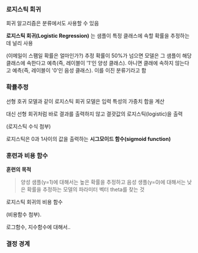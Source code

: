 ### 로지스틱 회귀

회귀 알고리즘은 분류에서도 사용할 수 있음

**로지스틱 회귀(Logistic Regression)** 는 샘플이 특정 클래스에 속할 확률을 추정하는데 널리 사용

(이메일이 스팸일 확률은 얼마인가?) 추정 확률이 50%가 넘으면 모델은 그 샘플이 해당 클래스에 속한다고 예측(즉, 레이블이 '1'인 양성 클래스). 아니면 클래에 속하지 않는다고 예측(즉, 레이블이 '0'인 음성 클래스). 이를 이진 분류기라고 함



### 확률추정

선형 호귀 모델과 같이 로지스틱 회귀 모델은 입력 특성의 가중치 합을 계산

대신 선형 회귀처럼 바로 결과를 출력하지 않고 결괏값의 로지스틱(logistic)을 출력

(로지스틱 수식 첨부)

로지스틱은 0과 1사이의 값을 출력하는 **시그모이드 함수(sigmoid function)**





### 훈련과 비용 함수

**훈련의 목적**

> 양성 샘플(y=1)에 대해서는 높은 확률을 추정하고 음성 생플(y=0)에 대해서는 낮은 확률을 추정하는 모델의 파라미터 벡터 theta를 찾는 것



로지스틱 회귀의 비용 함수

(비용함수 첨부).

로그함수, 지수함수에 대해서..



### 결정 경계



